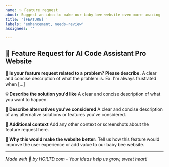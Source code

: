 ```yaml
---
name: ✨ Feature request
about: Suggest an idea to make our baby bee website even more amazing
title: '[FEATURE] '
labels: 'enhancement, needs-review'
assignees: ''

---
```


## 🐝 Feature Request for AI Code Assistant Pro Website

**🎯 Is your feature request related to a problem? Please describe.**
A clear and concise description of what the problem is. Ex. I'm always frustrated when [...]

**💡 Describe the solution you'd like**
A clear and concise description of what you want to happen.

**🌟 Describe alternatives you've considered**
A clear and concise description of any alternative solutions or features you've considered.

**🐣 Additional context**
Add any other context or screenshots about the feature request here.

**💛 Why this would make the website better:**
Tell us how this feature would improve the user experience or add value to our baby bee website.

---
*Made with 💛 by HOILTD.com - Your ideas help us grow, sweet heart!*
